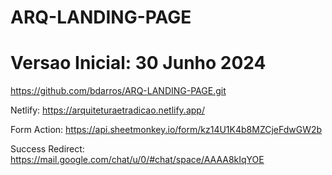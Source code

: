 # ARQ-LANDING-PAGE
# Versao Inicial: 30 Junho 2024

https://github.com/bdarros/ARQ-LANDING-PAGE.git

Netlify: https://arquiteturaetradicao.netlify.app/

Form Action: https://api.sheetmonkey.io/form/kz14U1K4b8MZCjeFdwGW2b

Success Redirect: https://mail.google.com/chat/u/0/#chat/space/AAAA8kIqYOE
